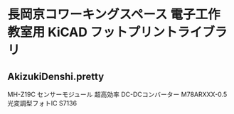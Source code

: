 # 長岡京コワーキングスペース 電子工作教室用 KiCAD フットプリントライブラリ




## AkizukiDenshi.pretty

 MH-Z19C センサーモジュール
 超高効率 DC-DCコンバーター M78ARXXX-0.5
 光変調型フォトIC S7136
 
